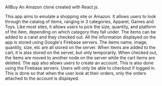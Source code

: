 AllBuy
An Amazon clone created with React.js.

  This app aims to emulate a shopping site or Amazon. It allows users to look through the catalog of items, ranging in 3 categories, Apparel, Games and Toys. Like most sites, it allows users to pick the size, quantity, and platform of the item, depending on which category they fall under. The items can be added to a carat and they checked out.
    All the information displayed on the app is stored using Google's Firebase servers. The items name, image, quantity, size, etc are all stored on the server. When items are added to the cart, it is also stored on the server, but only temporarily. When checked out, the items are moved to another node on the server while the cart items are deleted.
      The app also allows users to create an account. This is also done using the Firebase servers. Users will only be able to checkout if logged in. This is done so that when the user look at their orders, only the orders attached to the account is displayed.
